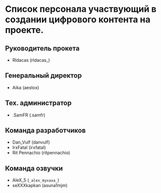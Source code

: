 # Список персонала участвующий в создании цифрового контента на проекте.


## Руководитель прокета
- Rldacas (rldacas_)

## Генеральный директор
- Aika (aestox)

## Тех. администратор
- .SamFR (.samfr)

## Команда разработчиков
- Dan_Vulf (danvulf)
- IrxFatal (irxfatal)
- Rit Pennachio (ritpennachio)

## Команда озвучки
- AleX_5 (`_alex_myxaxa_`)
- seXXXkapkan (asuna1mjm)
